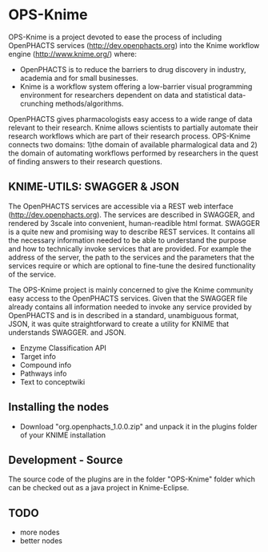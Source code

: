 OPS-Knime
=========

OPS-Knime is a project devoted to ease the process of including OpenPHACTS services (http://dev.openphacts.org) into the Knime workflow engine (http://www.knime.org/)
where:<br/>
<ul><li>OpenPHACTS is to reduce the barriers to drug discovery in industry, academia and for small businesses. </li>
<li>
Knime is a workflow system offering a low-barrier visual programming environment for researchers dependent on data and statistical data-crunching methods/algorithms.
</li>
</ul>
OpenPHACTS gives pharmacologists easy access to a wide range of data relevant to their research. Knime allows scientists to partially automate their research workflows which
are part of their research process.   
OPS-Knime connects two domains: 1)the domain of available pharmalogical data and 2) the domain of automating workflows performed by researchers in the quest of finding answers
to their research questions. 


KNIME-UTILS: SWAGGER & JSON
----------
The OpenPHACTS services are accessible via a REST web interface (http://dev.openphacts.org).
The services are described in SWAGGER, and rendered by 3scale into convenient, human-readible html format. SWAGGER is a quite new and promising way to describe REST services. 
It contains all the necessary information needed to be able
to understand the purpose and how to technically invoke  services that are provided. For example the address of the server, the path to the services and the parameters
that the services require or which are optional to fine-tune the desired functionality of the service.


The OPS-Knime project is mainly concerned to give the Knime community easy access to the OpenPHACTS services. Given that the SWAGGER file already contains all information
needed to invoke any service provided by OpenPHACTS and is in described in a standard, unambiguous format, JSON, it was quite straightforward to create a utility for KNIME that
understands SWAGGER. and JSON.



*  Enzyme Classification API
* Target info
* Compound info
* Pathways info 
* Text to conceptwiki


Installing the nodes
------------
* Download "org.openphacts_1.0.0.zip" and unpack it in the plugins folder of your KNIME installation


Development - Source
----------
The source code of the plugins are in the folder "OPS-Knime" folder which can be checked out as
a java project in Knime-Eclipse.

TODO
-------------
* more nodes
* better nodes
